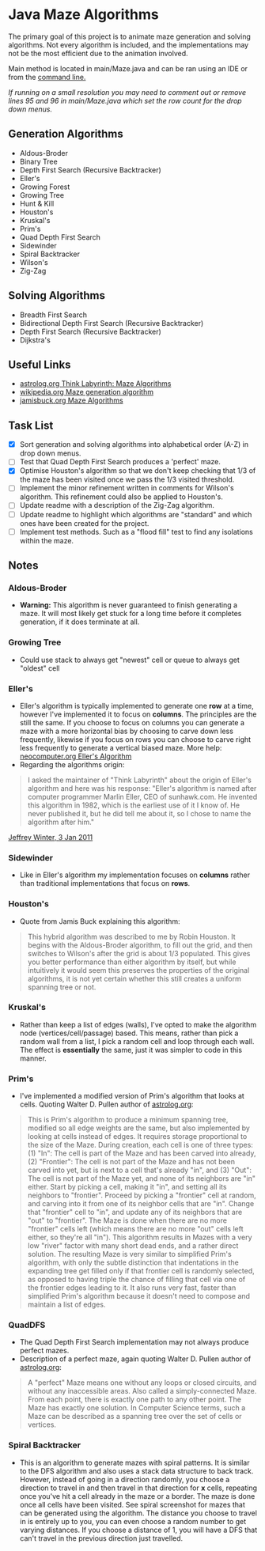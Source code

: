 # Java Maze Algorithms

The primary goal of this project is to animate maze generation and solving algorithms. Not every algorithm is included, and the implementations may not be the most efficient
due to the animation involved.

Main method is located in main/Maze.java and can be ran using an IDE or from the [command line.](http://www.skylit.com/javamethods/faqs/javaindos.html)

*If running on a small resolution you may need to comment out or remove lines 95 and 96 in main/Maze.java which set the row count for the drop down menus.*

## Generation Algorithms

* Aldous-Broder
* Binary Tree
* Depth First Search (Recursive Backtracker)
* Eller's
* Growing Forest
* Growing Tree
* Hunt & Kill
* Houston's
* Kruskal's
* Prim's
* Quad Depth First Search
* Sidewinder
* Spiral Backtracker
* Wilson's
* Zig-Zag

## Solving Algorithms

* Breadth First Search
* Bidirectional Depth First Search (Recursive Backtracker)
* Depth First Search (Recursive Backtracker)
* Dijkstra's

## Useful Links

* [astrolog.org Think Labyrinth: Maze Algorithms](http://www.astrolog.org/labyrnth/algrithm.htm)
* [wikipedia.org Maze generation algorithm](https://en.wikipedia.org/wiki/Maze_generation_algorithm)
* [jamisbuck.org Maze Algorithms](http://www.jamisbuck.org/mazes/)

## Task List

- [x] Sort generation and solving algorithms into alphabetical order (A-Z) in drop down menus.
- [ ] Test that Quad Depth First Search produces a 'perfect' maze.
- [x] Optimise Houston's algorithm so that we don't keep checking that 1/3 of the maze has been visited once we pass the 1/3 visited threshold.
- [ ] Implement the minor refinement written in comments for Wilson's algorithm. This refinement could also be applied to Houston's.
- [ ] Update readme with a description of the Zig-Zag algorithm.
- [ ] Update readme to highlight which algorithms are "standard" and which ones have been created for the project.
- [ ] Implement test methods. Such as a "flood fill" test to find any isolations within the maze.

## Notes

### Aldous-Broder
  * **Warning:** This algorithm is never guaranteed to finish generating a maze. It will most likely get stuck for a long time before it completes generation, if it does terminate at all.

### Growing Tree
  * Could use stack to always get "newest" cell or queue to always get "oldest" cell

### Eller's
  * Eller's algorithm is typically implemented to generate one **row** at a time, however I've implemented it to focus on **columns**. The principles are the still the same.
  If you choose to focus on columns you can generate a maze with a more horizontal bias by choosing to carve down less frequently, likewise if you focus on rows you can       choose to carve right less frequently to generate a vertical biased maze. More help: [neocomputer.org Eller's Algorithm](http://www.neocomputer.org/projects/eller.html)
  * Regarding the algorithms origin:

> I asked the maintainer of "Think Labyrinth" about the origin of Eller's algorithm and here was his response:
"Eller's algorithm is named after computer programmer Marlin Eller, CEO of sunhawk.com. He invented this algorithm in 1982, which is the earliest use of it I know of. He never published it, but he did tell me about it, so I chose to name the algorithm after him."

[Jeffrey Winter, 3 Jan 2011](http://weblog.jamisbuck.org/2010/12/29/maze-generation-eller-s-algorithm)


### Sidewinder
  * Like in Eller's algorithm my implementation focuses on **columns** rather than traditional implementations that focus on **rows**.

### Houston's
  * Quote from Jamis Buck explaining this algorithm:

> This hybrid algorithm was described to me by Robin Houston. It begins with the Aldous-Broder algorithm, to fill out the grid, and then switches to Wilson's after the grid is about 1/3 populated. This gives you better performance than either algorithm by itself, but while intuitively it would seem this preserves the properties of the original algorithms, it is not yet certain whether this still creates a uniform spanning tree or not.

### Kruskal's
  * Rather than keep a list of edges (walls), I've opted to make the algorithm node (vertices/cell/passage) based. This means, rather than pick a random wall from a list, I pick a random cell and loop through each wall. The effect is __essentially__ the same, just it was simpler to code in this manner.

### Prim's
  * I've implemented a modified version of Prim's algorithm that looks at cells. Quoting Walter D. Pullen author of [astrolog.org](http://www.astrolog.org/):

> This is Prim's algorithm to produce a minimum spanning tree, modified so all edge weights are the same, but also implemented by looking at cells instead of edges. It requires storage proportional to the size of the Maze. During creation, each cell is one of three types: (1) "In": The cell is part of the Maze and has been carved into already, (2) "Frontier": The cell is not part of the Maze and has not been carved into yet, but is next to a cell that's already "in", and (3) "Out": The cell is not part of the Maze yet, and none of its neighbors are "in" either. Start by picking a cell, making it "in", and setting all its neighbors to "frontier". Proceed by picking a "frontier" cell at random, and carving into it from one of its neighbor cells that are "in". Change that "frontier" cell to "in", and update any of its neighbors that are "out" to "frontier". The Maze is done when there are no more "frontier" cells left (which means there are no more "out" cells left either, so they're all "in"). This algorithm results in Mazes with a very low "river" factor with many short dead ends, and a rather direct solution. The resulting Maze is very similar to simplified Prim's algorithm, with only the subtle distinction that indentations in the expanding tree get filled only if that frontier cell is randomly selected, as opposed to having triple the chance of filling that cell via one of the frontier edges leading to it. It also runs very fast, faster than simplified Prim's algorithm because it doesn't need to compose and maintain a list of edges.

### QuadDFS
 * The Quad Depth First Search implementation may not always produce perfect mazes.
 * Description of a perfect maze, again quoting Walter D. Pullen author of [astrolog.org](http://www.astrolog.org/):

> A "perfect" Maze means one without any loops or closed circuits, and without any inaccessible areas. Also called a simply-connected Maze. From each point, there is exactly one path to any other point. The Maze has exactly one solution. In Computer Science terms, such a Maze can be described as a spanning tree over the set of cells or vertices.

### Spiral Backtracker
  * This is an algorithm to generate mazes with spiral patterns. It is similar to the DFS algorithm and also uses a stack data structure to back track. However, instead of going in a direction randomly, you choose a direction to travel in and then travel in that direction for __x__ cells, repeating once you've hit a cell already in the maze or a border. The maze is done once all cells have been visited. See spiral screenshot for mazes that can be generated using the algorithm. The distance you choose to travel in is entirely up to you, you can even choose a random number to get varying distances. If you choose a distance of 1, you will have a DFS that can't travel in the previous direction just travelled.
